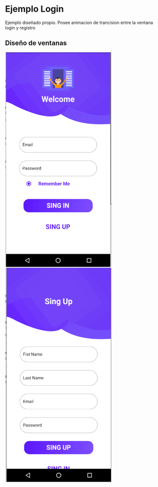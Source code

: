 # Ejemplo Login

Ejemplo diseñado propio. Posee animacion de trancision entre la ventana login y registro

## Diseño de ventanas

![Pagina Login](imagen1.png)
![Pagina Registro](imagen2.png)
